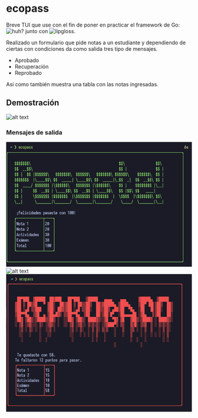 # ecopass

Breve TUI que use con el fin de poner en practicar el
framework de Go: ![huh?](https://pkg.go.dev/github.com/charmbracelet/huh@v0.5.2) junto con ![lipgloss](https://pkg.go.dev/github.com/charmbracelet/lipgloss@v0.12.1).  

Realizado un formulario que pide notas a un estudiante
y dependiendo de ciertas con condiciones da como salida tres tipo de mensajes.  

- Aprobado
- Recuperación
- Reprobado

Así como también muestra una tabla con las notas ingresadas.

## Demostración
![alt text](./media/demostración.gif) 

### Mensajes de salida
![alt text](./media/pasaste.png) 
![alt text](./media/recuperación.png) 
![alt text](./media/reprobado.png) 

